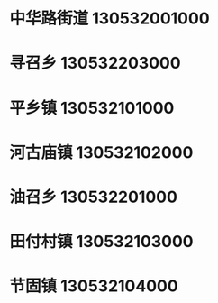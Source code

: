 # 中华路街道 130532001000
# 寻召乡 130532203000
# 平乡镇 130532101000
# 河古庙镇 130532102000
# 油召乡 130532201000
# 田付村镇 130532103000
# 节固镇 130532104000
